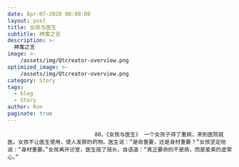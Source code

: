 ```yaml
---
date: Apr-07-2020 00:00:00
layout: post
title: 女孩与医生
subtitle: 神寓之言
description: >-
  神寓之言
image: >-
    /assets/img/Qtcreator-overview.png
optimized_image: >-
    /assets/img/Qtcreator-overview.png
category: Story
tags:
  - blog
  - Story
author: Ron
paginate: true
---
```


							　　80，《女孩与医生》 一个女孩子得了重病，来到医院就医。女孩不让医生使用，使人发胖的药物。医生说：“是命重要，还是身材重要？”女孩坚定地说：“身材重要。”女孩离开诊室，医生摇了摇头，自语道：“真正要命的不是病，而是爱美的虚荣心。”
							
							
						
